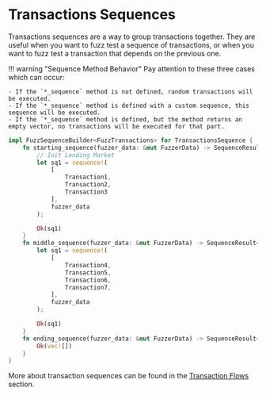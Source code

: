 # Transactions Sequences

Transactions sequences are a way to group transactions together. They are useful when you want to fuzz test a sequence of transactions, or when you want to fuzz test a transaction that depends on the previous one.

!!! warning "Sequence Method Behavior"
    Pay attention to these three cases which can occur:

    - If the `*_sequence` method is not defined, random transactions will be executed.
    - If the `*_sequence` method is defined with a custom sequence, this sequence will be executed.
    - If the `*_sequence` method is defined, but the method returns an empty vector, no transactions will be executed for that part.

```rust
impl FuzzSequenceBuilder<FuzzTransactions> for TransactionsSequence {
    fn starting_sequence(fuzzer_data: &mut FuzzerData) -> SequenceResult<FuzzTransactions> {
        // Init Lending Market
        let sq1 = sequence!(
            [
                Transaction1,
                Transaction2,
                Transaction3
            ],
            fuzzer_data
        );

        Ok(sq1)
    }
    fn middle_sequence(fuzzer_data: &mut FuzzerData) -> SequenceResult<FuzzTransactions> {
        let sq1 = sequence!(
            [
                Transaction4,
                Transaction5,
                Transaction6,
                Transaction7,
            ],
            fuzzer_data
        );

        Ok(sq1)
    }
    fn ending_sequence(fuzzer_data: &mut FuzzerData) -> SequenceResult<FuzzTransactions> {
        Ok(vec![])
    }
}
```

More about transaction sequences can be found in the [Transaction Flows](../../../trident-advanced/trident-transactions/trident-fuzzing-flows/index.md) section.
